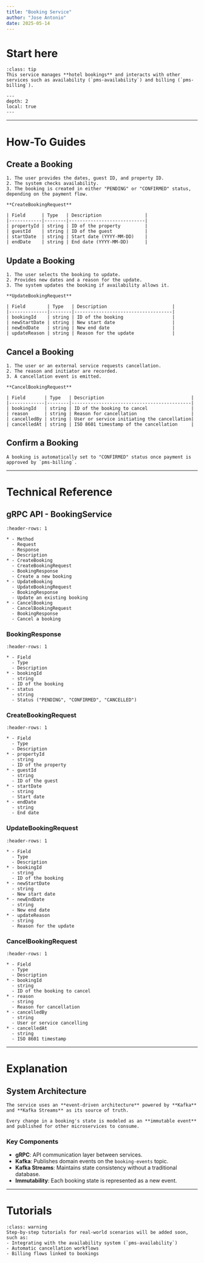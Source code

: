 ```yaml
---
title: "Booking Service"
author: "Jose Antonio"
date: 2025-05-14
---
```


# Start here

```{admonition} What is this service?
:class: tip
This service manages **hotel bookings** and interacts with other services such as availability (`pms-availability`) and billing (`pms-billing`).
````

```{contents}
---
depth: 2
local: true
---
```

---

#  How-To Guides

## Create a Booking

```{dropdown} Step-by-step to create a booking
1. The user provides the dates, guest ID, and property ID.
2. The system checks availability.
3. The booking is created in either "PENDING" or "CONFIRMED" status, depending on the payment flow.

**CreateBookingRequest**

| Field      | Type   | Description                |
|------------|--------|----------------------------|
| propertyId | string | ID of the property         |
| guestId    | string | ID of the guest            |
| startDate  | string | Start date (YYYY-MM-DD)    |
| endDate    | string | End date (YYYY-MM-DD)      |
```

## Update a Booking

```{dropdown} How to update a booking
1. The user selects the booking to update.
2. Provides new dates and a reason for the update.
3. The system updates the booking if availability allows it.

**UpdateBookingRequest**

| Field        | Type   | Description                        |
|--------------|--------|------------------------------------|
| bookingId    | string | ID of the booking                  |
| newStartDate | string | New start date                     |
| newEndDate   | string | New end date                       |
| updateReason | string | Reason for the update              |
```

## Cancel a Booking

```{dropdown} How to cancel a booking
1. The user or an external service requests cancellation.
2. The reason and initiator are recorded.
3. A cancellation event is emitted.

**CancelBookingRequest**

| Field       | Type   | Description                                |
|-------------|--------|--------------------------------------------|
| bookingId   | string | ID of the booking to cancel                |
| reason      | string | Reason for cancellation                    |
| cancelledBy | string | User or service initiating the cancellation|
| cancelledAt | string | ISO 8601 timestamp of the cancellation     |
```

## Confirm a Booking

```{dropdown} Automatic confirmation
A booking is automatically set to "CONFIRMED" status once payment is approved by `pms-billing`.
```

---

#  Technical Reference

## gRPC API - BookingService

```{list-table}
:header-rows: 1

* - Method
  - Request
  - Response
  - Description
* - CreateBooking
  - CreateBookingRequest
  - BookingResponse
  - Create a new booking
* - UpdateBooking
  - UpdateBookingRequest
  - BookingResponse
  - Update an existing booking
* - CancelBooking
  - CancelBookingRequest
  - BookingResponse
  - Cancel a booking
```

### BookingResponse

```{list-table}
:header-rows: 1

* - Field
  - Type
  - Description
* - bookingId
  - string
  - ID of the booking
* - status
  - string
  - Status ("PENDING", "CONFIRMED", "CANCELLED")
```

### CreateBookingRequest

```{list-table}
:header-rows: 1

* - Field
  - Type
  - Description
* - propertyId
  - string
  - ID of the property
* - guestId
  - string
  - ID of the guest
* - startDate
  - string
  - Start date
* - endDate
  - string
  - End date
```

### UpdateBookingRequest

```{list-table}
:header-rows: 1

* - Field
  - Type
  - Description
* - bookingId
  - string
  - ID of the booking
* - newStartDate
  - string
  - New start date
* - newEndDate
  - string
  - New end date
* - updateReason
  - string
  - Reason for the update
```

### CancelBookingRequest

```{list-table}
:header-rows: 1

* - Field
  - Type
  - Description
* - bookingId
  - string
  - ID of the booking to cancel
* - reason
  - string
  - Reason for cancellation
* - cancelledBy
  - string
  - User or service cancelling
* - cancelledAt
  - string
  - ISO 8601 timestamp
```

---

# Explanation

## System Architecture

```{note}
The service uses an **event-driven architecture** powered by **Kafka** and **Kafka Streams** as its source of truth.
```

```{important}
Every change in a booking's state is modeled as an **immutable event** and published for other microservices to consume.
```

### Key Components

* **gRPC**: API communication layer between services.
* **Kafka**: Publishes domain events on the `booking-events` topic.
* **Kafka Streams**: Maintains state consistency without a traditional database.
* **Immutability**: Each booking state is represented as a new event.

---

#  Tutorials

```{admonition} Coming Soon
:class: warning
Step-by-step tutorials for real-world scenarios will be added soon, such as:
- Integrating with the availability system (`pms-availability`)
- Automatic cancellation workflows
- Billing flows linked to bookings
```

```


